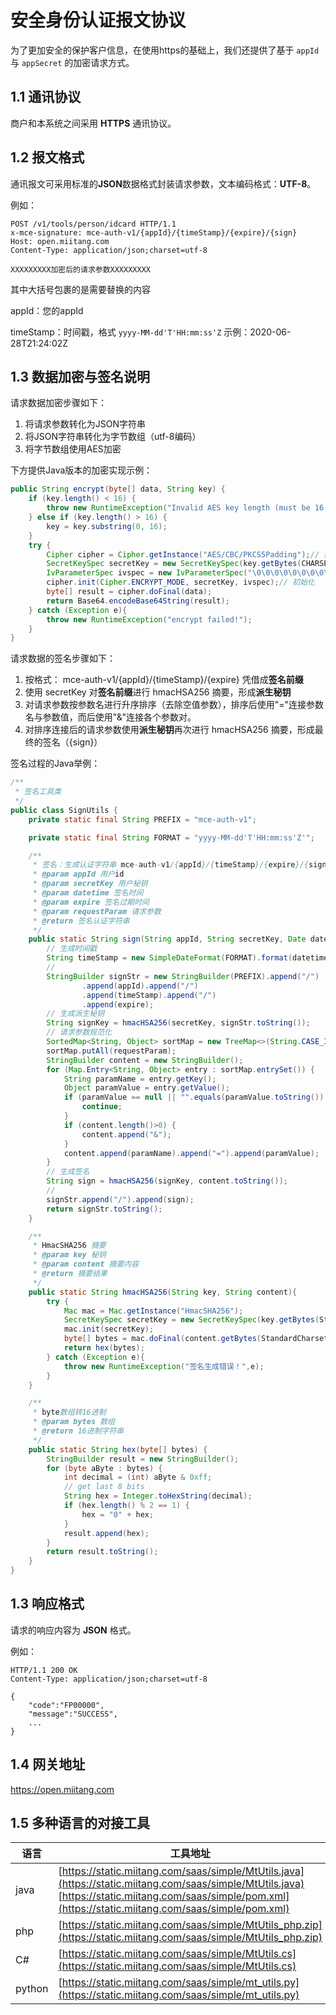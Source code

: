 # 安全身份认证报文协议

为了更加安全的保护客户信息，在使用https的基础上，我们还提供了基于 `appId` 与 `appSecret` 的加密请求方式。

## 1.1 通讯协议

商户和本系统之间采用 **HTTPS** 通讯协议。

## 1.2 报文格式

通讯报文可采用标准的**JSON**数据格式封装请求参数，文本编码格式：**UTF-8**。

例如：
```text 
POST /v1/tools/person/idcard HTTP/1.1
x-mce-signature: mce-auth-v1/{appId}/{timeStamp}/{expire}/{sign}
Host: open.miitang.com
Content-Type: application/json;charset=utf-8

XXXXXXXXX加密后的请求参数XXXXXXXXX
```
其中大括号包裹的是需要替换的内容

appId：您的appId

timeStamp：时间戳，格式 `yyyy-MM-dd'T'HH:mm:ss'Z` 示例：2020-06-28T21:24:02Z

## 1.3 数据加密与签名说明

请求数据加密步骤如下：

1. 将请求参数转化为JSON字符串
2. 将JSON字符串转化为字节数组（utf-8编码）
3. 将字节数组使用AES加密

下方提供Java版本的加密实现示例：

```java
public String encrypt(byte[] data, String key) {
    if (key.length() < 16) {
        throw new RuntimeException("Invalid AES key length (must be 16 bytes)");
    } else if (key.length() > 16) {
        key = key.substring(0, 16);
    }
    try {
        Cipher cipher = Cipher.getInstance("AES/CBC/PKCS5Padding");// 创建密码器
        SecretKeySpec secretKey = new SecretKeySpec(key.getBytes(CHARSET), "AES");
        IvParameterSpec ivspec = new IvParameterSpec("\0\0\0\0\0\0\0\0\0\0\0\0\0\0\0\0".getBytes());
        cipher.init(Cipher.ENCRYPT_MODE, secretKey, ivspec);// 初始化
        byte[] result = cipher.doFinal(data);
        return Base64.encodeBase64String(result);
    } catch (Exception e){
        throw new RuntimeException("encrypt failed!");
    }
}
```

请求数据的签名步骤如下：

1. 按格式： mce-auth-v1/{appId}/{timeStamp}/{expire} 凭借成**签名前缀**
2. 使用 secretKey 对**签名前缀**进行 hmacHSA256 摘要，形成**派生秘钥**
3. 对请求参数按参数名进行升序排序（去除空值参数），排序后使用"="连接参数名与参数值，而后使用"&"连接各个参数对。
4. 对排序连接后的请求参数使用**派生秘钥**再次进行 hmacHSA256 摘要，形成最终的签名（{sign}）

签名过程的Java举例：

```java
/**
 * 签名工具类
 */
public class SignUtils {
    private static final String PREFIX = "mce-auth-v1";

    private static final String FORMAT = "yyyy-MM-dd'T'HH:mm:ss'Z'";

    /**
     * 签名：生成认证字符串 mce-auth-v1/{appId}/{timeStamp}/{expire}/{sign}
     * @param appId 用户id
     * @param secretKey 用户秘钥
     * @param datetime 签名时间
     * @param expire 签名过期时间
     * @param requestParam 请求参数
     * @return 签名认证字符串
     */
    public static String sign(String appId, String secretKey, Date datetime, int expire, Map<String,? extends Object> requestParam){
        // 生成时间戳
        String timeStamp = new SimpleDateFormat(FORMAT).format(datetime);
        //
        StringBuilder signStr = new StringBuilder(PREFIX).append("/")
                .append(appId).append("/")
                .append(timeStamp).append("/")
                .append(expire);
        // 生成派生秘钥
        String signKey = hmacHSA256(secretKey, signStr.toString());
        // 请求参数规范化
        SortedMap<String, Object> sortMap = new TreeMap<>(String.CASE_INSENSITIVE_ORDER);
        sortMap.putAll(requestParam);
        StringBuilder content = new StringBuilder();
        for (Map.Entry<String, Object> entry : sortMap.entrySet()) {
            String paramName = entry.getKey();
            Object paramValue = entry.getValue();
            if (paramValue == null || "".equals(paramValue.toString()) || "null".equals(paramValue.toString())) {
                continue;
            }
            if (content.length()>0) {
                content.append("&");
            }
            content.append(paramName).append("=").append(paramValue);
        }
        // 生成签名
        String sign = hmacHSA256(signKey, content.toString());
        //
        signStr.append("/").append(sign);
        return signStr.toString();
    }

    /**
     * HmacSHA256 摘要
     * @param key 秘钥
     * @param content 摘要内容
     * @return 摘要结果
     */
    public static String hmacHSA256(String key, String content){
        try {
            Mac mac = Mac.getInstance("HmacSHA256");
            SecretKeySpec secretKey = new SecretKeySpec(key.getBytes(StandardCharsets.UTF_8), "HmacSHA256");
            mac.init(secretKey);
            byte[] bytes = mac.doFinal(content.getBytes(StandardCharsets.UTF_8));
            return hex(bytes);
        } catch (Exception e){
            throw new RuntimeException("签名生成错误！",e);
        }
    }

    /**
     * byte数组转16进制
     * @param bytes 数组
     * @return 16进制字符串
     */
    public static String hex(byte[] bytes) {
        StringBuilder result = new StringBuilder();
        for (byte aByte : bytes) {
            int decimal = (int) aByte & 0xff;
            // get last 8 bits
            String hex = Integer.toHexString(decimal);
            if (hex.length() % 2 == 1) {
                hex = "0" + hex;
            }
            result.append(hex);
        }
        return result.toString();
    }
}

```

## 1.3 响应格式

请求的响应内容为 **JSON** 格式。

例如：
```text
HTTP/1.1 200 OK
Content-Type: application/json;charset=utf-8

{
	"code":"FP00000",
	"message":"SUCCESS",
	...
}
```

## 1.4 网关地址

https://open.miitang.com

## 1.5 多种语言的对接工具

| 语言 | 工具地址 |
| --- | ------- |
| java | [https://static.miitang.com/saas/simple/MtUtils.java](https://static.miitang.com/saas/simple/MtUtils.java) <br/> [https://static.miitang.com/saas/simple/pom.xml](https://static.miitang.com/saas/simple/pom.xml) |
| php | [https://static.miitang.com/saas/simple/MtUtils_php.zip](https://static.miitang.com/saas/simple/MtUtils_php.zip) |
| C# | [https://static.miitang.com/saas/simple/MtUtils.cs](https://static.miitang.com/saas/simple/MtUtils.cs) |
| python | [https://static.miitang.com/saas/simple/mt_utils.py](https://static.miitang.com/saas/simple/mt_utils.py) |
